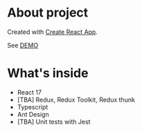 # About project

Created with [Create React App](https://github.com/facebook/create-react-app).

See [DEMO](https://crucian-afk.github.io/PP-posts-page)

# What's inside

* React 17
* [TBA] Redux, Redux Toolkit, Redux thunk
* Typescript
* Ant Design
* [TBA] Unit tests with Jest
